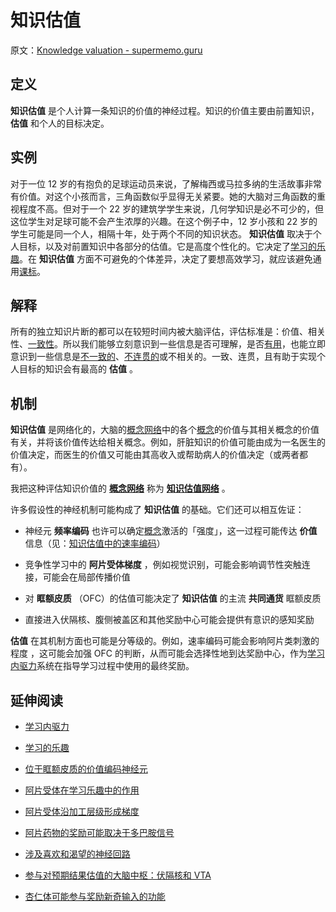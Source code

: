 # 知识估值

原文：[Knowledge valuation - supermemo.guru](https://supermemo.guru/wiki/Knowledge_valuation)

## 定义

 **知识估值** 是个人计算一条知识的价值的神经过程。知识的价值主要由前置知识， **估值** 和个人的目标决定。

## 实例

对于一位 12 岁的有抱负的足球运动员来说，了解梅西或马拉多纳的生活故事非常有价值。对这个小孩而言，三角函数似乎显得无关紧要。她的大脑对三角函数的重视程度不高。但对于一个 22 岁的建筑学学生来说，几何学知识是必不可少的，但这位学生对足球可能不会产生浓厚的兴趣。在这个例子中，12 岁小孩和 22 岁的学生可能是同一个人，相隔十年，处于两个不同的知识状态。 **知识估值** 取决于个人目标，以及对前置知识中各部分的估值。它是高度个性化的。它决定了[学习的乐趣](https://supermemo.guru/wiki/Pleasure_of_learning)。在 **知识估值** 方面不可避免的个体差异，决定了要想高效学习，就应该避免通用[课标](https://supermemo.guru/wiki/Curriculum)。

## 解释

所有的独立知识片断的都可以在较短时间内被大脑评估，评估标准是：价值、相关性、[一致性](https://supermemo.guru/wiki/Coherence)。所以我们能够立刻意识到一些信息是否可理解，是否[有用](https://supermemo.guru/wiki/Applicability)，也能立即意识到一些信息是[不一致的](https://supermemo.guru/wiki/Consistency)、[不连贯的](https://supermemo.guru/wiki/Coherence)或不相关的。一致、连贯，且有助于实现个人目标的知识会有最高的 **估值** 。

## 机制

 **知识估值** 是网络化的，大脑的[概念网络](https://supermemo.guru/wiki/Concept)中的各个[概念](https://supermemo.guru/wiki/Concept_network)的价值与其相关概念的价值有关，并将该价值传达给相关概念。例如，肝脏知识的价值可能由成为一名医生的价值决定，而医生的价值又可能由其高收入或帮助病人的价值决定（或两者都有）。

我把这种评估知识价值的 **[概念网络](https://supermemo.guru/wiki/Concept_network)** 称为 **[知识估值网络](https://supermemo.guru/wiki/Knowledge_valuation_network)** 。

许多假设性的神经机制可能构成了 **知识估值** 的基础。它们还可以相互佐证：

- 神经元 **频率编码** 也许可以确定[概念](https://supermemo.guru/wiki/Concept)激活的「强度」，这一过程可能传达 **价值** 信息（见：[知识估值中的速率编码](https://supermemo.guru/wiki/Rate_coding_in_knowledge_valuation)）

- 竞争性学习中的 **阿片受体梯度** ，例如视觉识别，可能会影响调节性突触连接，可能会在局部传播价值

- 对 **眶额皮质** （OFC）的估值可能决定了 **知识估值** 的主流 **共同通货** 眶额皮质

- 直接进入伏隔核、腹侧被盖区和其他奖励中心可能会提供有意识的感知奖励

 **估值** 在其机制方面也可能是分等级的。例如，速率编码可能会影响阿片类刺激的程度 ，这可能会加强 OFC 的判断，从而可能会选择性地到达奖励中心，作为[学习内驱力](https://supermemo.guru/wiki/Learn_drive)系统在指导学习过程中使用的最终奖励。

## 延伸阅读

- [学习内驱力](https://supermemo.guru/wiki/Learn_drive)

- [学习的乐趣](https://supermemo.guru/wiki/Pleasure_of_learning)

- [位于眶额皮质的价值编码神经元](https://supermemo.guru/wiki/Value-encoding_neurons_in_the_orbitofrontal_cortex)

- [阿片受体在学习乐趣中的作用](https://supermemo.guru/wiki/Opioid_receptors_are_involved_in_the_pleasure_of_learning)

- [阿片受体沿加工层级形成梯度](https://supermemo.guru/wiki/Opioid_receptors_form_a_gradient_along_a_processing_hierarchy)

- [阿片药物的奖励可能取决于多巴胺信号](https://supermemo.guru/wiki/Opioid_rewards_may_depend_on_dopamine_signals)

- [涉及喜欢和渴望的神经回路](https://supermemo.guru/wiki/Neural_circuits_involved_in_liking_and_wanting)

- [参与对预期结果估值的大脑中枢：伏隔核和 VTA](https://supermemo.guru/wiki/Brain_centers_involved_in_valuation_of_anticipated_outcomes:_nucleus_accumbens_and_VTA)

- [杏仁体可能参与奖励新奇输入的功能](https://supermemo.guru/wiki/Amygdala_may_be_involved_in_rewarding_novel_input)